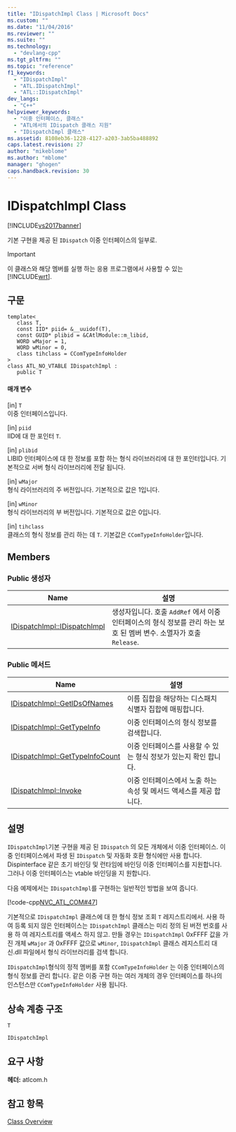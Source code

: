 ```yaml
---
title: "IDispatchImpl Class | Microsoft Docs"
ms.custom: ""
ms.date: "11/04/2016"
ms.reviewer: ""
ms.suite: ""
ms.technology: 
  - "devlang-cpp"
ms.tgt_pltfrm: ""
ms.topic: "reference"
f1_keywords: 
  - "IDispatchImpl"
  - "ATL.IDispatchImpl"
  - "ATL::IDispatchImpl"
dev_langs: 
  - "C++"
helpviewer_keywords: 
  - "이중 인터페이스, 클래스"
  - "ATL에서의 IDispatch 클래스 지원"
  - "IDispatchImpl 클래스"
ms.assetid: 8108eb36-1228-4127-a203-3ab5ba488892
caps.latest.revision: 27
author: "mikeblome"
ms.author: "mblome"
manager: "ghogen"
caps.handback.revision: 30
---
```

# IDispatchImpl Class
[!INCLUDE[vs2017banner](../../assembler/inline/includes/vs2017banner.md)]

기본 구현을 제공 된 `IDispatch` 이중 인터페이스의 일부로.  
  
> [!IMPORTANT]
>  이 클래스와 해당 멤버를 실행 하는 응용 프로그램에서 사용할 수 있는 [!INCLUDE[wrt](../../atl/reference/includes/wrt_md.md)].  
  
## 구문  
  
```  
template<  
   class T,  
   const IID* piid= &__uuidof(T),  
   const GUID* plibid = &CAtlModule::m_libid,  
   WORD wMajor = 1,  
   WORD wMinor = 0,  
   class tihclass = CComTypeInfoHolder   
>   
class ATL_NO_VTABLE IDispatchImpl :  
   public T  
```  
  
#### 매개 변수  
 \[in\] `T`  
 이중 인터페이스입니다.  
  
 \[in\] `piid`  
 IID에 대 한 포인터 `T`.  
  
 \[in\] `plibid`  
 LIBID 인터페이스에 대 한 정보를 포함 하는 형식 라이브러리에 대 한 포인터입니다.  기본적으로 서버 형식 라이브러리에 전달 됩니다.  
  
 \[in\] `wMajor`  
 형식 라이브러리의 주 버전입니다.  기본적으로 값은 1입니다.  
  
 \[in\] `wMinor`  
 형식 라이브러리의 부 버전입니다.  기본적으로 값은 0입니다.  
  
 \[in\] `tihclass`  
 클래스의 형식 정보를 관리 하는 데 `T`.  기본값은 `CComTypeInfoHolder`입니다.  
  
## Members  
  
### Public 생성자  
  
|Name|설명|  
|----------|--------|  
|[IDispatchImpl::IDispatchImpl](../Topic/IDispatchImpl::IDispatchImpl.md)|생성자입니다.  호출 `AddRef` 에서 이중 인터페이스의 형식 정보를 관리 하는 보호 된 멤버 변수.  소멸자가 호출 `Release`.|  
  
### Public 메서드  
  
|Name|설명|  
|----------|--------|  
|[IDispatchImpl::GetIDsOfNames](../Topic/IDispatchImpl::GetIDsOfNames.md)|이름 집합을 해당하는 디스패치 식별자 집합에 매핑합니다.|  
|[IDispatchImpl::GetTypeInfo](../Topic/IDispatchImpl::GetTypeInfo.md)|이중 인터페이스의 형식 정보를 검색합니다.|  
|[IDispatchImpl::GetTypeInfoCount](../Topic/IDispatchImpl::GetTypeInfoCount.md)|이중 인터페이스를 사용할 수 있는 형식 정보가 있는지 확인 합니다.|  
|[IDispatchImpl::Invoke](../Topic/IDispatchImpl::Invoke.md)|이중 인터페이스에서 노출 하는 속성 및 메서드 액세스를 제공 합니다.|  
  
## 설명  
 `IDispatchImpl`기본 구현을 제공 된 `IDispatch` 의 모든 개체에서 이중 인터페이스.  이중 인터페이스에서 파생 된 `IDispatch` 및 자동화 호환 형식에만 사용 합니다.  Dispinterface 같은 초기 바인딩 및 런타임에 바인딩 이중 인터페이스를 지원합니다. 그러나 이중 인터페이스는 vtable 바인딩을 지 원합니다.  
  
 다음 예제에서는 `IDispatchImpl`를 구현하는 일반적인 방법을 보여 줍니다.  
  
 [!code-cpp[NVC_ATL_COM#47](../../atl/codesnippet/CPP/idispatchimpl-class_1.h)]  
  
 기본적으로 `IDispatchImpl` 클래스에 대 한 형식 정보 조회 `T` 레지스트리에서.  사용 하 여 등록 되지 않은 인터페이스는 `IDispatchImpl` 클래스는 미리 정의 된 버전 번호를 사용 하 여 레지스트리를 액세스 하지 않고.  만들 경우는 `IDispatchImpl` 0xFFFF 값을 가진 개체 `wMajor` 과 0xFFFF 값으로 `wMinor`, `IDispatchImpl` 클래스 레지스트리 대신.dll 파일에서 형식 라이브러리를 검색 합니다.  
  
 `IDispatchImpl`형식의 정적 멤버를 포함 `CComTypeInfoHolder` 는 이중 인터페이스의 형식 정보를 관리 합니다.  같은 이중 구현 하는 여러 개체의 경우 인터페이스를 하나의 인스턴스만 `CComTypeInfoHolder` 사용 됩니다.  
  
## 상속 계층 구조  
 `T`  
  
 `IDispatchImpl`  
  
## 요구 사항  
 **헤더:** atlcom.h  
  
## 참고 항목  
 [Class Overview](../../atl/atl-class-overview.md)